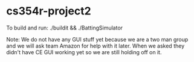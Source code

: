 # cs354r-project2

To build and run:
./buildit && ./BattingSimulator

Note:
We do not have any GUI stuff yet because we are a two man group and we will ask team Amazon for help with it later. When we asked they didn't have CE GUI working yet so we are still holding off on it.
